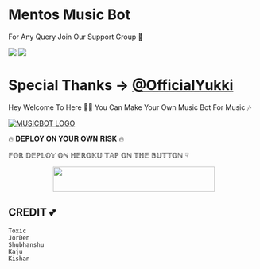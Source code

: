 # Mentos Music Bot

For Any Query Join Our Support Group 👥

<a href="https://t.me/xMentosUpdates"><img src="https://img.shields.io/badge/Join-Telegram%20Channel-red.svg?logo=Telegram"></a>
<a href="https://t.me/xmentossupport"><img src="https://img.shields.io/badge/Join-Telegram%20Group-blue.svg?logo=telegram"></a>

# Special Thanks -> [@OfficialYukki](https://t.me/OfficialYukki) 

Hey Welcome To Here 💫💫 You Can Make Your Own Music Bot For Music 🎶


[![MUSICBOT LOGO](https://te.legra.ph/file/2bfa3326912bb3ca1b611.jpg)](https://t.me/XMentosSupport )

🔥 𝐃𝐄𝐏𝐋𝐎𝐘 𝐎𝐍 𝐘𝐎𝐔𝐑 𝐎𝐖𝐍 𝐑𝐈𝐒𝐊 🔥

𝔽𝕆ℝ 𝔻𝔼ℙ𝕃𝕆𝕐 𝕆ℕ ℍ𝔼ℝ𝕆𝕂𝕌 𝕋𝔸ℙ 𝕆ℕ 𝕋ℍ𝔼 𝔹𝕌𝕋𝕋𝕆ℕ ☟︎︎︎


<p align="center"><a href="https://heroku.com/deploy?template=https://github.com/ToxicCybers/MentosMusic">
  <img src="https://img.shields.io/badge/Deploy%20To%20Heroku-aqua?style=flat&logo=heroku" width="325" height="50.100" /></a></p>

## CREDIT 💕
```
Toxic 
JorDen
Shubhanshu
Kaju
Kishan
```

